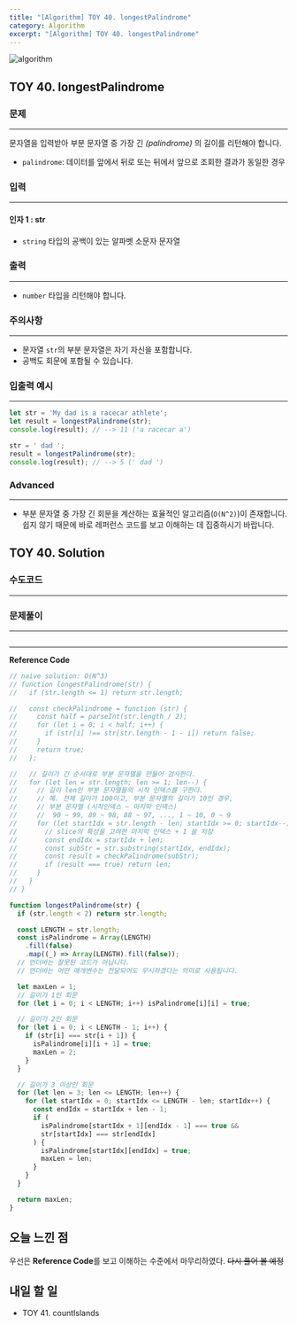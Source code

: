 ```yaml
---
title: "[Algorithm] TOY 40. longestPalindrome"
category: Algorithm
excerpt: "[Algorithm] TOY 40. longestPalindrome"
---
```


![algorithm](https://user-images.githubusercontent.com/83164003/131701318-f0ff36c4-1fcc-4f21-b978-18a9d8ec3386.jpg)
## TOY 40. longestPalindrome
### 문제
---
문자열을 입력받아 부분 문자열 중 가장 긴 *(palindrome)* 의 길이를 리턴해야 합니다.

- `palindrome`: 데이터를 앞에서 뒤로 또는 뒤에서 앞으로 조회한 결과가 동일한 경우


### 입력
---
#### 인자 1 : str
- `string` 타입의 공백이 있는 알파벳 소문자 문자열

### 출력
---
- `number` 타입을 리턴해야 합니다.

### 주의사항
---
- 문자열 `str`의 부분 문자열은 자기 자신을 포함합니다.
- 공백도 회문에 포함될 수 있습니다.

### 입출력 예시
---
```javascript
let str = 'My dad is a racecar athlete';
let result = longestPalindrome(str);
console.log(result); // --> 11 ('a racecar a')

str = ' dad ';
result = longestPalindrome(str);
console.log(result); // --> 5 (' dad ')
```

### Advanced
---
- 부분 문자열 중 가장 긴 회문을 계산하는 효율적인 알고리즘(`O(N^2)`)이 존재합니다. 쉽지 않기 때문에 바로 레퍼런스 코드를 보고 이해하는 데 집중하시기 바랍니다.

## TOY 40. Solution
### 수도코드
---

### 문제풀이 
---

```javascript

```
--- 

**Reference Code**
```javascript
// naive solution: O(N^3)
// function longestPalindrome(str) {
//   if (str.length <= 1) return str.length;

//   const checkPalindrome = function (str) {
//     const half = parseInt(str.length / 2);
//     for (let i = 0; i < half; i++) {
//       if (str[i] !== str[str.length - 1 - i]) return false;
//     }
//     return true;
//   };

//   // 길이가 긴 순서대로 부분 문자열을 만들어 검사한다.
//   for (let len = str.length; len >= 1; len--) {
//     // 길이 len인 부분 문자열들의 시작 인덱스를 구한다.
//     // 예. 전체 길이가 100이고, 부분 문자열의 길이가 10인 경우,
//     // 부분 문자열 (시작인덱스 ~ 마지막 인덱스)
//     //  90 ~ 99, 89 ~ 98, 88 ~ 97, ..., 1 ~ 10, 0 ~ 9
//     for (let startIdx = str.length - len; startIdx >= 0; startIdx--) {
//       // slice의 특성을 고려한 마지막 인덱스 + 1 을 저장
//       const endIdx = startIdx + len;
//       const subStr = str.substring(startIdx, endIdx);
//       const result = checkPalindrome(subStr);
//       if (result === true) return len;
//     }
//   }
// }

function longestPalindrome(str) {
  if (str.length < 2) return str.length;

  const LENGTH = str.length;
  const isPalindrome = Array(LENGTH)
    .fill(false)
    .map((_) => Array(LENGTH).fill(false));
  // 언더바는 잘못된 코드가 아닙니다.
  // 언더바는 어떤 매개변수는 전달되어도 무시하겠다는 의미로 사용됩니다.

  let maxLen = 1;
  // 길이가 1인 회문
  for (let i = 0; i < LENGTH; i++) isPalindrome[i][i] = true;

  // 길이가 2인 회문
  for (let i = 0; i < LENGTH - 1; i++) {
    if (str[i] === str[i + 1]) {
      isPalindrome[i][i + 1] = true;
      maxLen = 2;
    }
  }

  // 길이가 3 이상인 회문
  for (let len = 3; len <= LENGTH; len++) {
    for (let startIdx = 0; startIdx <= LENGTH - len; startIdx++) {
      const endIdx = startIdx + len - 1;
      if (
        isPalindrome[startIdx + 1][endIdx - 1] === true &&
        str[startIdx] === str[endIdx]
      ) {
        isPalindrome[startIdx][endIdx] = true;
        maxLen = len;
      }
    }
  }

  return maxLen;
}
```

## 오늘 느낀 점

우선은 **Reference Code**를 보고 이해하는 수준에서 마무리하였다.  ~~다시 풀어 볼 예정~~

## 내일 할 일
- TOY 41. countIslands
